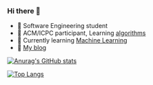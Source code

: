 ### Hi there 👋
- 🔭 Software Engineering student
- 🎈 ACM/ICPC participant, Learning [algorithms](https://github.com/minamimelon/ACM-ICPC-Templates)
- 🌱 Currently learning [Machine Learning](https://github.com/minamimelon/MachineLearningNotes)
- 📝 [My blog](https://minamimelon.github.io/)

[![Anurag's GitHub stats](https://github-readme-stats.vercel.app/api?username=minamimelon)](https://github.com/anuraghazra/github-readme-stats)

[![Top Langs](https://github-readme-stats.vercel.app/api/top-langs/?username=minamimelon&layout=compact&hide=html,css)](https://github.com/anuraghazra/github-readme-stats)

<!--
**minamimelon/minamimelon** is a ✨ _special_ ✨ repository because its `README.md` (this file) appears on your GitHub profile.

Here are some ideas to get you started:

- 🔭 I’m currently working on ...
- 🌱 I’m currently learning ...
- 👯 I’m looking to collaborate on ...
- 🤔 I’m looking for help with ...
- 💬 Ask me about ...
- 📫 How to reach me: ...
- 😄 Pronouns: ...
- ⚡ Fun fact: ...
-->

